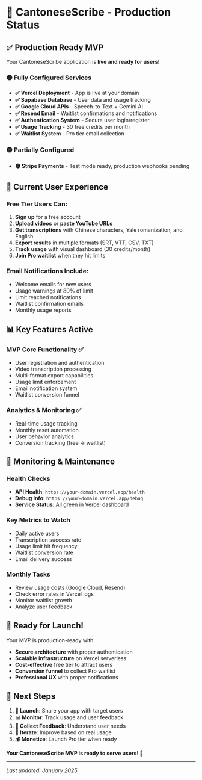 # 🚀 CantoneseScribe - Production Status

## ✅ Production Ready MVP

Your CantoneseScribe application is **live and ready for users**!

### 🟢 Fully Configured Services
- **✅ Vercel Deployment** - App is live at your domain
- **✅ Supabase Database** - User data and usage tracking
- **✅ Google Cloud APIs** - Speech-to-Text + Gemini AI
- **✅ Resend Email** - Waitlist confirmations and notifications
- **✅ Authentication System** - Secure user login/register
- **✅ Usage Tracking** - 30 free credits per month
- **✅ Waitlist System** - Pro tier email collection

### 🟡 Partially Configured
- **🟡 Stripe Payments** - Test mode ready, production webhooks pending

## 🎯 Current User Experience

### Free Tier Users Can:
1. **Sign up** for a free account
2. **Upload videos** or **paste YouTube URLs**
3. **Get transcriptions** with Chinese characters, Yale romanization, and English
4. **Export results** in multiple formats (SRT, VTT, CSV, TXT)
5. **Track usage** with visual dashboard (30 credits/month)
6. **Join Pro waitlist** when they hit limits

### Email Notifications Include:
- Welcome emails for new users
- Usage warnings at 80% of limit
- Limit reached notifications
- Waitlist confirmation emails
- Monthly usage reports

## 📊 Key Features Active

### MVP Core Functionality ✅
- User registration and authentication
- Video transcription processing
- Multi-format export capabilities
- Usage limit enforcement
- Email notification system
- Waitlist conversion funnel

### Analytics & Monitoring ✅
- Real-time usage tracking
- Monthly reset automation
- User behavior analytics
- Conversion tracking (free → waitlist)

## 🔧 Monitoring & Maintenance

### Health Checks
- **API Health**: `https://your-domain.vercel.app/health`
- **Debug Info**: `https://your-domain.vercel.app/debug`
- **Service Status**: All green in Vercel dashboard

### Key Metrics to Watch
- Daily active users
- Transcription success rate
- Usage limit hit frequency
- Waitlist conversion rate
- Email delivery success

### Monthly Tasks
- Review usage costs (Google Cloud, Resend)
- Check error rates in Vercel logs
- Monitor waitlist growth
- Analyze user feedback

## 🚀 Ready for Launch!

Your MVP is production-ready with:
- **Secure architecture** with proper authentication
- **Scalable infrastructure** on Vercel serverless
- **Cost-effective** free tier to attract users
- **Conversion funnel** to collect Pro waitlist
- **Professional UX** with proper notifications

## 🎯 Next Steps

1. **🚀 Launch**: Share your app with target users
2. **📊 Monitor**: Track usage and user feedback  
3. **💬 Collect Feedback**: Understand user needs
4. **🔄 Iterate**: Improve based on real usage
5. **💰 Monetize**: Launch Pro tier when ready

**Your CantoneseScribe MVP is ready to serve users! 🎉**

---

*Last updated: January 2025*